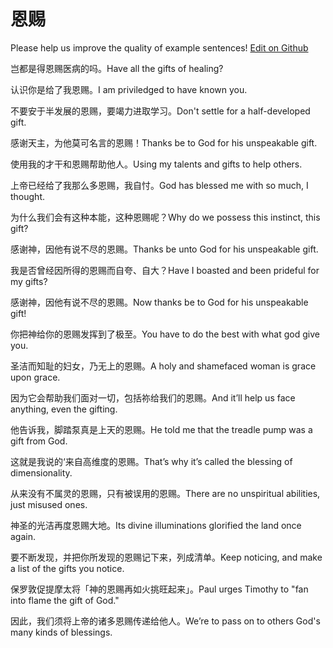 # 恩赐

Please help us improve the quality of example sentences! [Edit on Github](https://github.com/jiyushe/jiyu-example-sentence-source/blob/main/chinese/enci.md)

<p><span class="chinese">岂都是得恩赐医病的吗。</span><span class="english">Have all the gifts of healing?</span></p>

<p><span class="chinese">认识你是给了我恩赐。</span><span class="english">I am priviledged to have known you.</span></p>

<p><span class="chinese">不要安于半发展的恩赐，要竭力进取学习。</span><span class="english">Don't settle for a half-developed gift.</span></p>

<p><span class="chinese">感谢天主，为他莫可名言的恩赐！</span><span class="english">Thanks be to God for his unspeakable gift.</span></p>

<p><span class="chinese">使用我的才干和恩赐帮助他人。</span><span class="english">Using my talents and gifts to help others.</span></p>

<p><span class="chinese">上帝已经给了我那么多恩赐，我自忖。</span><span class="english">God has blessed me with so much, I thought.</span></p>

<p><span class="chinese">为什么我们会有这种本能，这种恩赐呢？</span><span class="english">Why do we possess this instinct, this gift?</span></p>

<p><span class="chinese">感谢神，因他有说不尽的恩赐。</span><span class="english">Thanks be unto God for his unspeakable gift.</span></p>

<p><span class="chinese">我是否曾经因所得的恩赐而自夸、自大？</span><span class="english">Have I boasted and been prideful for my gifts?</span></p>

<p><span class="chinese">感谢神，因他有说不尽的恩赐。</span><span class="english">Now thanks be to God for his unspeakable gift!</span></p>

<p><span class="chinese">你把神给你的恩赐发挥到了极至。</span><span class="english">You have to do the best with what god give you.</span></p>

<p><span class="chinese">圣洁而知耻的妇女，乃无上的恩赐。</span><span class="english">A holy and shamefaced woman is grace upon grace.</span></p>

<p><span class="chinese">因为它会帮助我们面对一切，包括祢给我们的恩赐。</span><span class="english">And it’ll help us face anything, even the gifting.</span></p>

<p><span class="chinese">他告诉我，脚踏泵真是上天的恩赐。</span><span class="english">He told me that the treadle pump was a gift from God.</span></p>

<p><span class="chinese">这就是我说的‘来自高维度的恩赐。</span><span class="english">That’s why it’s called the blessing of dimensionality.</span></p>

<p><span class="chinese">从来没有不属灵的恩赐，只有被误用的恩赐。</span><span class="english">There are no unspiritual abilities, just misused ones.</span></p>

<p><span class="chinese">神圣的光洁再度恩赐大地。</span><span class="english">Its divine illuminations glorified the land once again.</span></p>

<p><span class="chinese">要不断发现，并把你所发现的恩赐记下来，列成清单。</span><span class="english">Keep noticing, and make a list of the gifts you notice.</span></p>

<p><span class="chinese">保罗敦促提摩太将「神的恩赐再如火挑旺起来」。</span><span class="english">Paul urges Timothy to "fan into flame the gift of God."</span></p>

<p><span class="chinese">因此，我们须将上帝的诸多恩赐传递给他人。</span><span class="english">We’re to pass on to others God's many kinds of blessings.</span></p>

